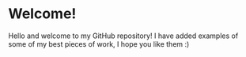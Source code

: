 # Welcome!
Hello and welcome to my GitHub repository! I have added examples of some of my best pieces of work, I hope you like them :)

